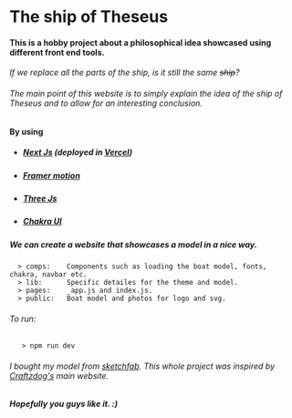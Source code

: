 # The ship of Theseus
  #### This is a hobby project about a philosophical idea showcased using different front end tools.
  
_If we replace all the parts of the ship, is it still the same ~~ship~~?_


###### The main point of this website is to simply explain the idea of the ship of Theseus and to allow for an interesting conclusion.

  #### By using
  * ##### [Next Js](https://nextjs.org/) (deployed in [Vercel](vercel.com))
  * ##### [Framer motion](https://www.framer.com/motion/)
  * ##### [Three Js](https://threejs.org/)
  * ##### [Chakra UI](https://chakra-ui.com/)

  ##### We can create a website that showcases a model in a nice way. 

      > comps:    Components such as loading the boat model, fonts, chakra, navbar etc.
      > lib:      Specific detailes for the theme and model.
      > pages:    _app.js and index.js.
      > public:   Boat model and photos for logo and svg. 
 
 
   ###### To run:
       > npm run dev

  ###### I bought my model from [sketchfab](https://sketchfab.com/feed). This whole project was inspired by [Craftzdog's](https://github.com/craftzdog/craftzdog-homepage) main website. 


  ##### *Hopefully you guys like it*. :) 
